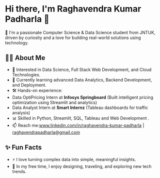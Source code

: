 # Hi there, I'm Raghavendra Kumar Padharla 👋

🚀 I'm a passionate Computer Science & Data Science student from JNTUK, driven by curiosity and a love for building real-world solutions using technology.

## 👨‍💻 About Me
- 🎯 Interested in Data Science, Full Stack Web Development, and Cloud Technologies.
- 🌱 Currently learning advanced Data Analytics, Backend Development, and Deployment.
- 🛠️ Hands-on experience:
-  Data OptiPricing Intern at **Infosys Springboard** (Built intelligent pricing optimization using Streamlit and analytics)
- Data Analyst Intern at **Smart Internz** (Tableau dashboards for traffic analysis)
- 📊 Skilled in Python, Streamlit, SQL, Tableau and Web Development .
- 📫 Reach me:www.linkedin.com/in/raghavendra-kumar-padharla | raghavendrapadharla@gmail.com

## ✨ Fun Facts
- ⚡ I love turning complex data into simple, meaningful insights.
- 🎨 In my free time, I enjoy designing, traveling, and exploring new tech trends.
